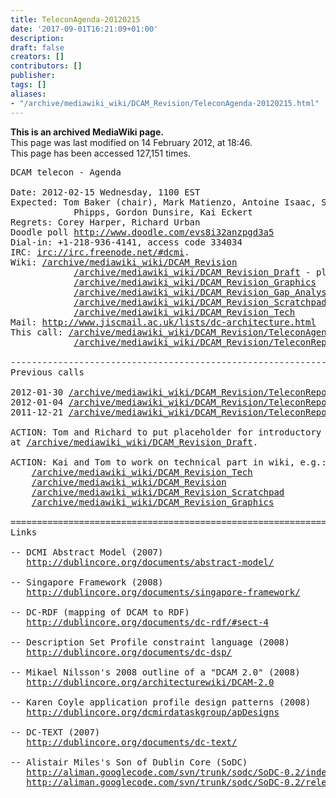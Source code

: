 ```yaml
---
title: TeleconAgenda-20120215
date: '2017-09-01T16:21:09+01:00'
description: 
draft: false
creators: []
contributors: []
publisher: 
tags: []
aliases:
- "/archive/mediawiki_wiki/DCAM_Revision/TeleconAgenda-20120215.html"
---
```


 **This is an archived MediaWiki page.**  
This page was last modified on 14 February 2012, at 18:46.  
This page has been accessed 127,151 times.

<pre>DCAM telecon - Agenda 

Date: 2012-02-15 Wednesday, 1100 EST
Expected: Tom Baker (chair), Mark Matienzo, Antoine Isaac, Stuart Sutton, Aaron Rubinstein,
            Phipps, Gordon Dunsire, Kai Eckert
Regrets: Corey Harper, Richard Urban
Doodle poll <a href="http://www.doodle.com/evs8i32anzpgd3a5" class="external free" rel="nofollow">http://www.doodle.com/evs8i32anzpgd3a5</a>
Dial-in: +1-218-936-4141, access code 334034
IRC: <a href="irc://irc.freenode.net/#dcmi" class="external free" rel="nofollow">irc://irc.freenode.net/#dcmi</a>.
Wiki: <a href="/archive/mediawiki_wiki/DCAM_Revision" class="external free" rel="nofollow">/archive/mediawiki_wiki/DCAM_Revision</a>
            <a href="/archive/mediawiki_wiki/DCAM_Revision_Draft" class="external free" rel="nofollow">/archive/mediawiki_wiki/DCAM_Revision_Draft</a> - placeholder for draft
            <a href="/archive/mediawiki_wiki/DCAM_Revision_Graphics" class="external free" rel="nofollow">/archive/mediawiki_wiki/DCAM_Revision_Graphics</a>
            <a href="/archive/mediawiki_wiki/DCAM_Revision_Gap_Analysis" class="external free" rel="nofollow">/archive/mediawiki_wiki/DCAM_Revision_Gap_Analysis</a>
            <a href="/archive/mediawiki_wiki/DCAM_Revision_Scratchpad" class="external free" rel="nofollow">/archive/mediawiki_wiki/DCAM_Revision_Scratchpad</a>
            <a href="/archive/mediawiki_wiki/DCAM_Revision_Tech" class="external free" rel="nofollow">/archive/mediawiki_wiki/DCAM_Revision_Tech</a>
Mail: <a href="http://www.jiscmail.ac.uk/lists/dc-architecture.html" class="external free" rel="nofollow">http://www.jiscmail.ac.uk/lists/dc-architecture.html</a>
This call: <a href="/archive/mediawiki_wiki/DCAM_Revision/TeleconAgenda-20120215" class="external free" rel="nofollow">/archive/mediawiki_wiki/DCAM_Revision/TeleconAgenda-20120215</a>
            <a href="/archive/mediawiki_wiki/DCAM_Revision/TeleconReport-20120215" class="external free" rel="nofollow">/archive/mediawiki_wiki/DCAM_Revision/TeleconReport-20120215</a> [after call]

----------------------------------------------------------------------
Previous calls

2012-01-30 <a href="/archive/mediawiki_wiki/DCAM_Revision/TeleconReport-20120130" class="external free" rel="nofollow">/archive/mediawiki_wiki/DCAM_Revision/TeleconReport-20120130</a>
2012-01-04 <a href="/archive/mediawiki_wiki/DCAM_Revision/TeleconReport-20120104" class="external free" rel="nofollow">/archive/mediawiki_wiki/DCAM_Revision/TeleconReport-20120104</a>
2011-12-21 <a href="/archive/mediawiki_wiki/DCAM_Revision/TeleconReport-20111221" class="external free" rel="nofollow">/archive/mediawiki_wiki/DCAM_Revision/TeleconReport-20111221</a>

ACTION: Tom and Richard to put placeholder for introductory text into wiki document
at <a href="/archive/mediawiki_wiki/DCAM_Revision_Draft" class="external free" rel="nofollow">/archive/mediawiki_wiki/DCAM_Revision_Draft</a>.

ACTION: Kai and Tom to work on technical part in wiki, e.g.:
    <a href="/archive/mediawiki_wiki/DCAM_Revision_Tech" class="external free" rel="nofollow">/archive/mediawiki_wiki/DCAM_Revision_Tech</a>
    <a href="/archive/mediawiki_wiki/DCAM_Revision" class="external free" rel="nofollow">/archive/mediawiki_wiki/DCAM_Revision</a>
    <a href="/archive/mediawiki_wiki/DCAM_Revision_Scratchpad" class="external free" rel="nofollow">/archive/mediawiki_wiki/DCAM_Revision_Scratchpad</a>
    <a href="/archive/mediawiki_wiki/DCAM_Revision_Graphics" class="external free" rel="nofollow">/archive/mediawiki_wiki/DCAM_Revision_Graphics</a>

======================================================================
Links

-- DCMI Abstract Model (2007)
   <a href="http://dublincore.org/documents/abstract-model/" class="external free" rel="nofollow">http://dublincore.org/documents/abstract-model/</a>

-- Singapore Framework (2008)
   <a href="http://dublincore.org/documents/singapore-framework/" class="external free" rel="nofollow">http://dublincore.org/documents/singapore-framework/</a>

-- DC-RDF (mapping of DCAM to RDF)
   <a href="http://dublincore.org/documents/dc-rdf/#sect-4" class="external free" rel="nofollow">http://dublincore.org/documents/dc-rdf/#sect-4</a>

-- Description Set Profile constraint language (2008)
   <a href="http://dublincore.org/documents/dc-dsp/" class="external free" rel="nofollow">http://dublincore.org/documents/dc-dsp/</a>

-- Mikael Nilsson's 2008 outline of a "DCAM 2.0" (2008)
   <a href="http://dublincore.org/architecturewiki/DCAM-2.0" class="external free" rel="nofollow">http://dublincore.org/architecturewiki/DCAM-2.0</a>

-- Karen Coyle application profile design patterns (2008)
   <a href="http://dublincore.org/dcmirdataskgroup/apDesigns" class="external free" rel="nofollow">http://dublincore.org/dcmirdataskgroup/apDesigns</a>

-- DC-TEXT (2007)
   <a href="http://dublincore.org/documents/dc-text/" class="external free" rel="nofollow">http://dublincore.org/documents/dc-text/</a>

-- Alistair Miles's Son of Dublin Core (SoDC)
   <a href="http://aliman.googlecode.com/svn/trunk/sodc/SoDC-0.2/index.html" class="external free" rel="nofollow">http://aliman.googlecode.com/svn/trunk/sodc/SoDC-0.2/index.html</a>
   <a href="http://aliman.googlecode.com/svn/trunk/sodc/SoDC-0.2/release/SoDC-0_2.zip" class="external free" rel="nofollow">http://aliman.googlecode.com/svn/trunk/sodc/SoDC-0.2/release/SoDC-0_2.zip</a> - everything, zipped
</pre>
